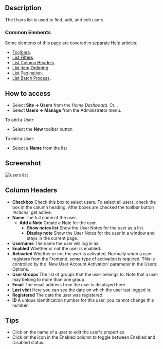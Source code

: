 <!-- Filename: Help4.x:Users / Display title: Users -->

## Description

The Users list is used to find, add, and edit users.

### Common Elements

Some elements of this page are covered in separate Help articles:

* [Toolbars](jdocmanual?article=help/common-elements/toolbars).
* [List Filters](jdocmanual?article=help/common-elements/list-filters).
* [List Column Headers](jdocmanual?article=help/common-elements/list-column-headers).
* [List Item Ordering](jdocmanual?article=help/common-elements/list-ordering).
* [List Pagination](jdocmanual?article=help/common-elements/list-pagination).
* [List Batch Process](jdocmanual?article=help/common-elements/list-batch-process).

## How to access

* Select **Site → Users** from the *Home Dashboard*. Or...
* Select **Users → Manage** from the Administrator menu.

To add a User:

- Select the **New** toolbar button

To edit a User:

- Select a **Name** from the list

## Screenshot

![users list](../../../en/images/users/users-list.png)

## Column Headers

- **Checkbox** Check this box to select users. To select all users,
  check the box in the column heading. After boxes are checked the
  toolbar button 'Actions' get active.
- **Name** The full name of the user.
  - **Add a Note** Create a Note for the user.
    - **Show notes list** Show the User Notes for the user as a list.
    - **Display note** Show the User Notes for the user in a window and
      stays in the current page.
- **Username** The name the user will log in as.
- **Enabled** Whether or not the user is enabled.
- **Activated** Whether or not the user is activated. Normally when a
  user registers from the Frontend, some type of activation is required.
  This is controlled by the 'New User Account Activation' parameter in
  the Users: Options.
- **User Groups** The list of groups that the user belongs to. Note
  that a user may belong to more than one group.
- **Email** The email address from the user is displayed here.
- **Last visit** Here you can see the date on which the user last
  logged in.
- **Registered** The date the user was registered.
- **ID** A unique identification number for this user, you cannot
  change this number.

## Tips

- Click on the name of a user to edit the user's properties.
- Click on the icon in the Enabled column to toggle between Enabled and
  Disabled status.
